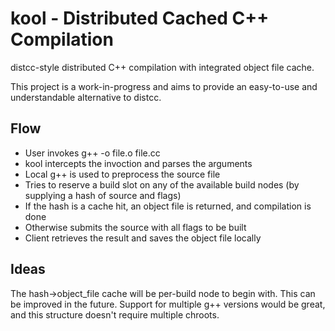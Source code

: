 # kool - Distributed Cached C++ Compilation

distcc-style distributed C++ compilation with integrated object file cache.

This project is a work-in-progress and aims to provide an easy-to-use and understandable alternative to distcc.

## Flow

* User invokes g++ -o file.o file.cc
* kool intercepts the invoction and parses the arguments
* Local g++ is used to preprocess the source file
* Tries to reserve a build slot on any of the available build nodes (by supplying a hash of source and flags)
* If the hash is a cache hit, an object file is returned, and compilation is done
* Otherwise submits the source with all flags to be built
* Client retrieves the result and saves the object file locally

## Ideas

The hash->object_file cache will be per-build node to begin with. This can be improved in the future.
Support for multiple g++ versions would be great, and this structure doesn't require multiple chroots.
